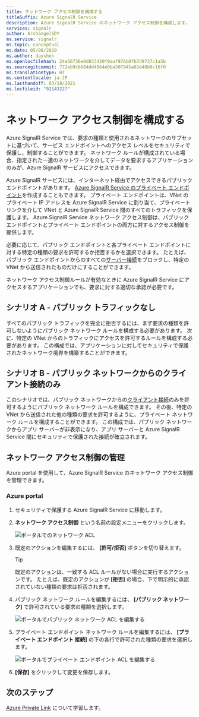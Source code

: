 ```yaml
---
title: ネットワーク アクセス制御を構成する
titleSuffix: Azure SignalR Service
description: Azure SignalR Service のネットワーク アクセス制御を構成します。
services: signalr
author: ArchangelSDY
ms.service: signalr
ms.topic: conceptual
ms.date: 05/06/2020
ms.author: dayshen
ms.openlocfilehash: 24e56736e0d033420f9aaf976b0fb7d9727c1a5b
ms.sourcegitcommit: 772eb9c6684dd4864e0ba507945a83e48b8c16f0
ms.translationtype: HT
ms.contentlocale: ja-JP
ms.lasthandoff: 03/19/2021
ms.locfileid: "92143227"
---
```

# <a name="configure-network-access-control"></a>ネットワーク アクセス制御を構成する

Azure SignalR Service では、要求の種類と使用されるネットワークのサブセットに基づいて、サービス エンドポイントへのアクセス レベルをセキュリティで保護し、制御することができます。 ネットワーク ルールが構成されている場合、指定された一連のネットワークを介してデータを要求するアプリケーションのみが、Azure SignalR サービスにアクセスできます。

Azure SignalR サービスには、インターネット経由でアクセスできるパブリック エンドポイントがあります。 [Azure SignalR Service のプライベート エンドポイント](howto-private-endpoints.md)を作成することもできます。 プライベート エンドポイントは、VNet のプライベート IP アドレスを Azure SignalR Service に割り当て、プライベート リンクを介して VNet と Azure SignalR Service 間のすべてのトラフィックを保護します。 Azure SignalR Service ネットワーク アクセス制御は、パブリック エンドポイントとプライベート エンドポイントの両方に対するアクセス制御を提供します。

必要に応じて、パブリック エンドポイントと各プライベート エンドポイントに対する特定の種類の要求を許可するか拒否するかを選択できます。 たとえば、パブリック エンドポイントからのすべての[サーバー接続](signalr-concept-internals.md#server-connections)をブロックし、特定の VNet から送信されたものだけにすることができます。

ネットワーク アクセス制御ルールが有効なときに Azure SignalR Service にアクセスするアプリケーションでも、要求に対する適切な承認が必要です。

## <a name="scenario-a---no-public-traffic"></a>シナリオ A - パブリック トラフィックなし

すべてのパブリック トラフィックを完全に拒否するには、まず要求の種類を許可しないようにパブリック ネットワーク ルールを構成する必要があります。 次に、特定の VNet からのトラフィックにアクセスを許可するルールを構成する必要があります。 この構成では、アプリケーションに対してセキュリティで保護されたネットワーク境界を構築することができます。

## <a name="scenario-b---only-client-connections-from-public-network"></a>シナリオ B - パブリック ネットワークからのクライアント接続のみ

このシナリオでは、パブリック ネットワークからの[クライアント接続](signalr-concept-internals.md#client-connections)のみを許可するようにパブリック ネットワーク ルールを構成できます。 その後、特定の VNet から送信された他の種類の要求を許可するように、プライベート ネットワーク ルールを構成することができます。 この構成では、パブリック ネットワークからアプリ サーバーが非表示になり、アプリ サーバーと Azure SignalR Service 間にセキュリティで保護された接続が確立されます。

## <a name="managing-network-access-control"></a>ネットワーク アクセス制御の管理

Azure portal を使用して、Azure SignalR Service のネットワーク アクセス制御を管理できます。

### <a name="azure-portal"></a>Azure portal

1. セキュリティで保護する Azure SignalR Service に移動します。

1. **ネットワーク アクセス制御** という名前の設定メニューをクリックします。

    ![ポータルでのネットワーク ACL](media/howto-network-access-control/portal.png)

1. 既定のアクションを編集するには、 **[許可/拒否]** ボタンを切り替えます。

    > [!TIP]
    > 既定のアクションは、一致する ACL ルールがない場合に実行するアクションです。 たとえば、既定のアクションが **[拒否]** の場合、下で明示的に承認されていない種類の要求は拒否されます。

1. パブリック ネットワーク ルールを編集するには、 **[パブリック ネットワーク]** で許可されている要求の種類を選択します。

    ![ポータルでパブリック ネットワーク ACL を編集する ](media/howto-network-access-control/portal-public-network.png)

1. プライベート エンドポイント ネットワーク ルールを編集するには、 **[プライベート エンドポイント 接続]** の下の各行で許可された種類の要求を選択します。

    ![ポータルでプライベート エンドポイント ACL を編集する ](media/howto-network-access-control/portal-private-endpoint.png)

1. **[保存]** をクリックして変更を保存します。

## <a name="next-steps"></a>次のステップ

[Azure Private Link](../private-link/private-link-overview.md) について学習します。